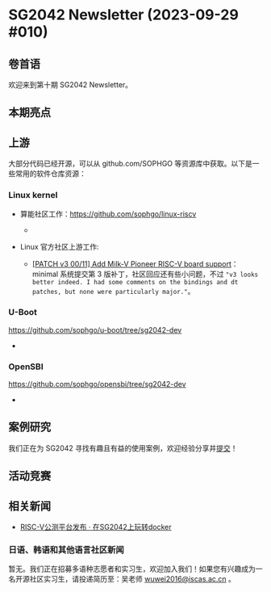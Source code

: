 # SG2042 Newsletter (2023-09-29 #010)

## 卷首语

欢迎来到第十期 SG2042 Newsletter。

## 本期亮点

## 上游


大部分代码已经开源，可以从 github.com/SOPHGO 等资源库中获取。以下是一些常用的软件仓库资源：

### Linux kernel

+ 算能社区工作：https://github.com/sophgo/linux-riscv

  +  

+ Linux 官方社区上游工作:

  + [[PATCH v3 00/11] Add Milk-V Pioneer RISC-V board support](https://lore.kernel.org/linux-riscv/cover.1695804418.git.unicornxw@gmail.com/)：minimal 系统提交第 3 版补丁，社区回应还有些小问题，不过 `"v3 looks better indeed. I had some comments on the bindings and dt patches, but none were particularly major."`。

### U-Boot

https://github.com/sophgo/u-boot/tree/sg2042-dev

+ 

### OpenSBI

https://github.com/sophgo/opensbi/tree/sg2042-dev 

+ 

## 案例研究

我们正在为 SG2042 寻找有趣且有益的使用案例，欢迎经验分享并[提交](https://github.com/sophgocommunity/SG2042-Newsletter/pulls)！

## 活动竞赛

## 相关新闻

+ [RISC-V公测平台发布 · 在SG2042上玩转docker](https://mp.weixin.qq.com/s/UtPAYQ1frLEb4ceG739cdQ)

### 日语、韩语和其他语言社区新闻

暂无。我们正在招募多语种志愿者和实习生，欢迎加入我们！如果您有兴趣成为一名开源社区实习生，请投递简历至：吴老师 [wuwei2016@iscas.ac.cn](mailto:wuwei2016@iscas.ac.cn) 。